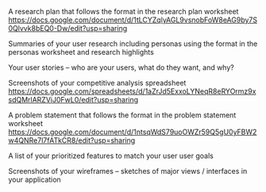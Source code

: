 A research plan that follows the format in the research plan worksheet
https://docs.google.com/document/d/1tLCYZqlyAGL9vsnobFoW8eAG9by7S0Qlvvk8bEQ0-Dw/edit?usp=sharing

Summaries of your user research including personas using the format in the personas worksheet and research highlights

Your user stories – who are your users, what do they want, and why?

Screenshots of your competitive analysis spreadsheet
https://docs.google.com/spreadsheets/d/1aZrJd5ExxoLYNeqR8eRYOrmz9xsdQMrlARZViJ0FwL0/edit?usp=sharing

A problem statement that follows the format in the problem statement worksheet
https://docs.google.com/document/d/1ntsqWdS79uoOWZr59Q5gU0yFBW2w4QNRe7l7fATkCR8/edit?usp=sharing


A list of your prioritized features to match your user user goals


Screenshots of your wireframes – sketches of major views / interfaces in your application
